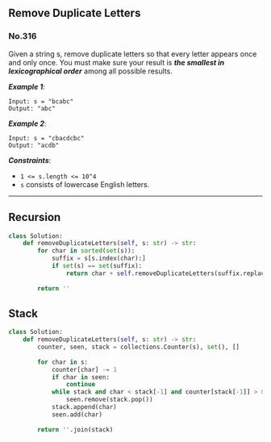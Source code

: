 ## Remove Duplicate Letters
### No.316

Given a string s, remove duplicate letters so that every letter appears once and only once. You must make sure your result is ***the smallest in lexicographical order*** among all possible results.

***Example 1***:
```
Input: s = "bcabc"
Output: "abc"
```

***Example 2***:
```
Input: s = "cbacdcbc"
Output: "acdb"
```

***Constraints***:
- ```1 <= s.length <= 10^4```
- ```s``` consists of lowercase English letters.

---

## Recursion
``` python
class Solution:
    def removeDuplicateLetters(self, s: str) -> str:
        for char in sorted(set(s)):
            suffix = s[s.index(char):]
            if set(s) == set(suffix):
                return char + self.removeDuplicateLetters(suffix.replace(char, ''))
        
        return ''
```

## Stack
``` python
class Solution:
    def removeDuplicateLetters(self, s: str) -> str:
        counter, seen, stack = collections.Counter(s), set(), []
        
        for char in s:
            counter[char] -= 1
            if char in seen:
                continue
            while stack and char < stack[-1] and counter[stack[-1]] > 0:
                seen.remove(stack.pop())
            stack.append(char)
            seen.add(char)
            
        return ''.join(stack)
```